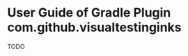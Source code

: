 User Guide of Gradle Plugin com.github.visualtestinginks
==================================================

TODO
